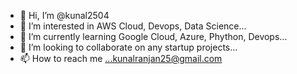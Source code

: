- 👋 Hi, I’m @kunal2504
- 👀 I’m interested in AWS Cloud, Devops, Data Science...
- 🌱 I’m currently learning Google Cloud, Azure, Phython, Devops...
- 💞️ I’m looking to collaborate on any startup projects...
- 📫 How to reach me ...kunalranjan25@gmail.com

<!---
kunal2504/kunal2504 is a ✨ special ✨ repository because its `README.md` (this file) appears on your GitHub profile.
You can click the Preview link to take a look at your changes.
--->
